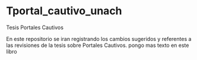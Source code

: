 Tportal_cautivo_unach
=====================

Tesis Portales Cautivos

En este repositorio se iran registrando los cambios sugeridos y referentes a las revisiones de la tesis sobre Portales Cautivos.
pongo mas texto en este libro
